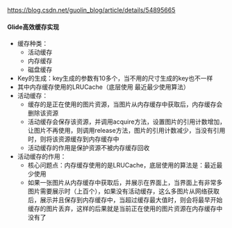 https://blog.csdn.net/guolin_blog/article/details/54895665



#### Glide高效缓存实现

- 缓存种类：
  - 活动缓存
  - 内存缓存
  - 磁盘缓存
- Key的生成：key生成的参数有10多个，当不用的尺寸生成的key也不一样
- 其中内存缓存使用的LRUCache（底层使用 最近最少使用算法）
- 活动缓存：
  - 缓存的是正在使用的图片资源，当图片从内存缓存中获取后，内存缓存会删除该资源
  - 活动缓存会保存该资源，并调用acquire方法，设置图片的引用计数增加，让图片不再使用，则调用release方法，图片的引用计数减少，当没有引用时，则将该资源缓存到内存缓存中
  - 活动缓存的作用是保护资源不被内存缓存回收
- 活动缓存的作用：
  - 核心问题点：内存缓存使用的是LRUCache，底层使用的算法是：最近最少使用
  - 如果一张图片从内存缓存中获取后，并展示在界面上，当界面上有非常多图片需要展示时（上百个），如果没有活动缓存，这么多图片从网络获取后，展示并且保存到内存缓存中，当超过缓存最大值时，则会将最早开始缓存的图片丢弃，这样的后果就是当前正在使用的图片资源在内存缓存中没有了

















